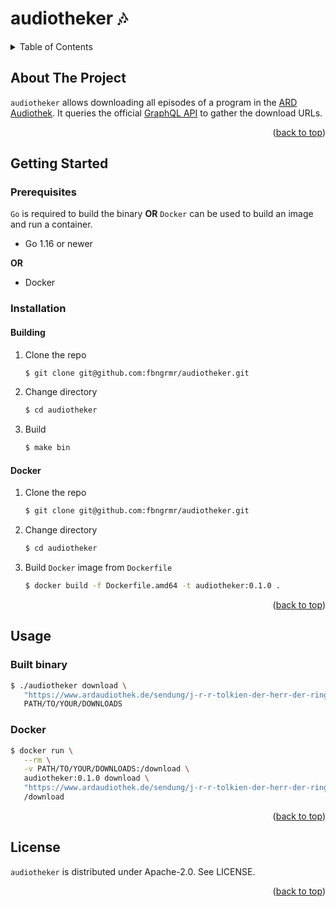 <a name="readme-top"></a>

# audiotheker 🎶

<!-- TABLE OF CONTENTS -->
<details>
  <summary>Table of Contents</summary>
  <ol>
    <li><a href="#about-the-project">About The Project</a></li>
    <li>
      <a href="#getting-started">Getting Started</a>
      <ul>
        <li><a href="#installation">Installation</a></li>
      </ul>
    </li>
    <li><a href="#usage">Usage</a></li>
   <li><a href="#license">License</a></li>
  </ol>
</details>


<!-- ABOUT THE PROJECT -->
## About The Project

`audiotheker` allows downloading all episodes of a program in the [ARD Audiothek](https://www.ardaudiothek.de/). It queries the official [GraphQL API](https://api.ardaudiothek.de/docs/#/GraphQL) to gather the download URLs.

<p align="right">(<a href="#top">back to top</a>)</p>


<!-- GETTING STARTED -->
## Getting Started

### Prerequisites

`Go` is required to build the binary **OR** `Docker` can be used to build an image and run a container.

* Go 1.16 or newer

**OR**
* Docker 

### Installation

#### Building

1. Clone the repo
   ```sh
   $ git clone git@github.com:fbngrmr/audiotheker.git
   ```
2. Change directory
   ```sh
   $ cd audiotheker
   ```
3. Build 
   ```sh
   $ make bin
   ```

#### Docker

1. Clone the repo
   ```sh
   $ git clone git@github.com:fbngrmr/audiotheker.git
   ```
2. Change directory
   ```sh
   $ cd audiotheker
   ```
3. Build `Docker` image from `Dockerfile`
   ```sh
   $ docker build -f Dockerfile.amd64 -t audiotheker:0.1.0 .
   ```

<p align="right">(<a href="#top">back to top</a>)</p>


<!-- USAGE EXAMPLES -->
## Usage

### Built binary
```sh
$ ./audiotheker download \
   "https://www.ardaudiothek.de/sendung/j-r-r-tolkien-der-herr-der-ringe-fantasy-hoerspiel-klassiker/12197351/" \
   PATH/TO/YOUR/DOWNLOADS
```

### Docker
```sh
$ docker run \
   --rm \
   -v PATH/TO/YOUR/DOWNLOADS:/download \
   audiotheker:0.1.0 download \
   "https://www.ardaudiothek.de/sendung/j-r-r-tolkien-der-herr-der-ringe-fantasy-hoerspiel-klassiker/12197351/" \
   /download
```

<p align="right">(<a href="#top">back to top</a>)</p>

<!-- License -->
## License
`audiotheker` is distributed under Apache-2.0. See LICENSE.

<p align="right">(<a href="#top">back to top</a>)</p>
